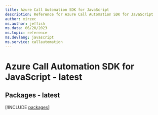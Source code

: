 ```yaml
---
title: Azure Call Automation SDK for JavaScript
description: Reference for Azure Call Automation SDK for JavaScript
author: xirzec
ms.author: jeffish
ms.data: 06/20/2023
ms.topic: reference
ms.devlang: javascript
ms.service: callautomation
---
```

# Azure Call Automation SDK for JavaScript - latest
## Packages - latest
[!INCLUDE [packages](call-automation-index.md)]